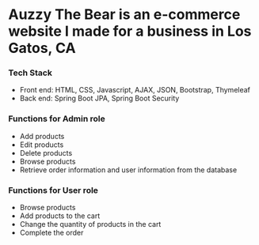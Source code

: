 # Auzzy The Bear is an e-commerce website I made for a business in Los Gatos, CA

### Tech Stack
- Front end: HTML, CSS, Javascript, AJAX, JSON, Bootstrap, Thymeleaf
- Back end: Spring Boot JPA, Spring Boot Security

### Functions for Admin role
- Add products
- Edit products
- Delete products
- Browse products
- Retrieve order information and user information from the database

### Functions for User role
- Browse products 
- Add products to the cart
- Change the quantity of products in the cart
- Complete the order


